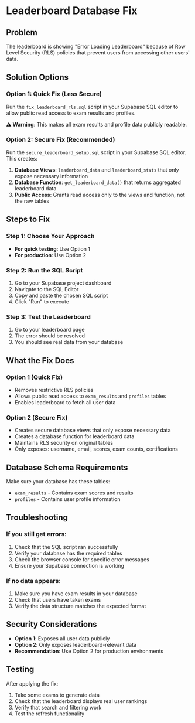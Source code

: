 # Leaderboard Database Fix

## Problem

The leaderboard is showing "Error Loading Leaderboard" because of Row Level Security (RLS) policies that prevent users from accessing other users' data.

## Solution Options

### Option 1: Quick Fix (Less Secure)

Run the `fix_leaderboard_rls.sql` script in your Supabase SQL editor to allow public read access to exam results and profiles.

**⚠️ Warning**: This makes all exam results and profile data publicly readable.

### Option 2: Secure Fix (Recommended)

Run the `secure_leaderboard_setup.sql` script in your Supabase SQL editor. This creates:

1. **Database Views**: `leaderboard_data` and `leaderboard_stats` that only expose necessary information
2. **Database Function**: `get_leaderboard_data()` that returns aggregated leaderboard data
3. **Public Access**: Grants read access only to the views and function, not the raw tables

## Steps to Fix

### Step 1: Choose Your Approach

- **For quick testing**: Use Option 1
- **For production**: Use Option 2

### Step 2: Run the SQL Script

1. Go to your Supabase project dashboard
2. Navigate to the SQL Editor
3. Copy and paste the chosen SQL script
4. Click "Run" to execute

### Step 3: Test the Leaderboard

1. Go to your leaderboard page
2. The error should be resolved
3. You should see real data from your database

## What the Fix Does

### Option 1 (Quick Fix)

- Removes restrictive RLS policies
- Allows public read access to `exam_results` and `profiles` tables
- Enables leaderboard to fetch all user data

### Option 2 (Secure Fix)

- Creates secure database views that only expose necessary data
- Creates a database function for leaderboard data
- Maintains RLS security on original tables
- Only exposes: username, email, scores, exam counts, certifications

## Database Schema Requirements

Make sure your database has these tables:

- `exam_results` - Contains exam scores and results
- `profiles` - Contains user profile information

## Troubleshooting

### If you still get errors:

1. Check that the SQL script ran successfully
2. Verify your database has the required tables
3. Check the browser console for specific error messages
4. Ensure your Supabase connection is working

### If no data appears:

1. Make sure you have exam results in your database
2. Check that users have taken exams
3. Verify the data structure matches the expected format

## Security Considerations

- **Option 1**: Exposes all user data publicly
- **Option 2**: Only exposes leaderboard-relevant data
- **Recommendation**: Use Option 2 for production environments

## Testing

After applying the fix:

1. Take some exams to generate data
2. Check that the leaderboard displays real user rankings
3. Verify that search and filtering work
4. Test the refresh functionality
